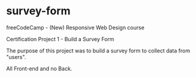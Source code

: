 # survey-form
 
 freeCodeCamp - (New) Responsive Web Design course
 
 Certification Project 1 - Build a Survey Form

 The purpose of this project was to build a survey form to collect data from "users".
 
 All Front-end and no Back.
